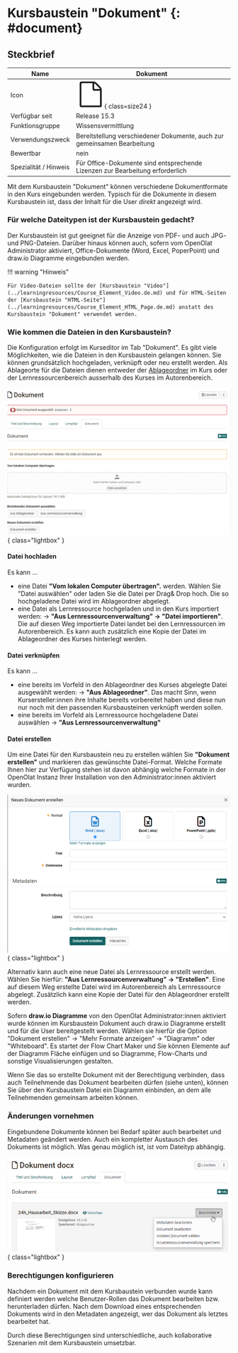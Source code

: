 # Kursbaustein "Dokument" {: #document}

## Steckbrief

Name | Dokument
---------|----------
Icon | ![Document Icon](assets/course_element_document_icon.png){ class=size24  }
Verfügbar seit | Release 15.3
Funktionsgruppe | Wissensvermittlung
Verwendungszweck | Bereitstellung verschiedener Dokumente, auch zur gemeinsamen Bearbeitung
Bewertbar | nein
Spezialität / Hinweis | Für Office-Dokumente sind entsprechende Lizenzen zur Bearbeitung erforderlich


Mit dem Kursbaustein "Dokument" können verschiedene Dokumentformate in den Kurs eingebunden werden. Typisch für die Dokumente in diesem Kursbaustein ist, dass der Inhalt für die User *direkt* angezeigt wird. 

### Für welche Dateitypen ist der Kursbaustein gedacht? 

Der Kursbaustein ist gut geeignet für die Anzeige von PDF- und auch JPG- und PNG-Dateien. Darüber hinaus können auch, sofern vom OpenOlat Administrator aktiviert, Office-Dokumente (Word, Excel, PoperPoint) und draw.io Diagramme eingebunden werden. 

!!! warning "Hinweis"

    Für Video-Dateien sollte der [Kursbaustein "Video"](../learningresources/Course_Element_Video.de.md) und für HTML-Seiten der [Kursbaustein "HTML-Seite"](../learningresources/Course_Element_HTML_Page.de.md) anstatt des Kursbaustein "Dokument" verwendet werden.

### Wie kommen die Dateien in den Kursbaustein?

Die Konfiguration erfolgt im Kurseditor im Tab "Dokument". Es gibt viele Möglichkeiten, wie die Dateien in den Kursbaustein gelangen können. Sie können grundsätzlich hochgeladen, verknüpft oder neu erstellt werden. Als Ablageorte für die Dateien dienen entweder der [Ablageordner](../learningresources/Storage_folder.de.md) im Kurs oder der Lernressourcenbereich ausserhalb des Kurses im Autorenbereich. 

![Dateien einbinden Kursbaustein Dokument](assets/KB_Dokument.png){ class="lightbox" }


#### Datei hochladen
Es kann ...
*  eine Datei **"Vom lokalen Computer übertragen".** werden. Wählen Sie "Datei auswählen" oder laden Sie die Datei per Drag& Drop hoch. Die so hochgeladene Datei wird  im Ablageordner abgelegt.
* eine Datei als Lernressource hochgeladen und in den Kurs importiert werden: -> **"Aus Lernressourcenverwaltung" -> "Datei importieren"**. Die auf diesen Weg importierte Datei landet bei den Lernressourcen im Autorenbereich. Es kann auch zusätzlich eine Kopie der Datei im Ablageordner des Kurses hinterlegt werden.  

#### Datei verknüpfen

Es kann ...

* eine bereits im Vorfeld in den Ablageordner des Kurses abgelegte Datei ausgewählt werden:  -> **"Aus Ablageordner"**. 
Das macht Sinn, wenn Kursersteller:innen ihre Inhalte bereits vorbereitet haben und diese nun nur noch mit den passenden Kursbausteinen verknüpft werden sollen.  
* eine bereits im Vorfeld als Lernressource hochgeladene Datei auswählen -> **"Aus Lernressourcenverwaltung"**  

#### Datei erstellen
Um eine Datei für den Kursbaustein neu zu erstellen wählen Sie **"Dokument erstellen"** und markieren das gewünschte Datei-Format. Welche Formate Ihnen hier zur Verfügung stehen ist davon abhängig welche Formate in der OpenOlat Instanz Ihrer Installation von den Administrator:innen aktiviert wurden.

![Dokument erstellen](assets/Dokument_erstellen.png){ class="lightbox" }


Alternativ kann auch eine neue Datei als Lernressource erstellt werden. Wählen Sie hierfür: **"Aus Lernressourcenverwaltung" -> "Erstellen"**. Eine auf diesem Weg erstellte Datei wird im Autorenbereich als Lernressource abgelegt. Zusätzlich kann eine Kopie der Datei für den Ablageordner erstellt werden. 

Sofern **draw.io Diagramme** von den OpenOlat Administrator:innen aktiviert wurde können im Kursbaustein Dokument auch draw.io Diagramme erstellt und für die User bereitgestellt werden. Wählen sie hierfür die Option "Dokument erstellen" -> "Mehr Formate anzeigen" -> "Diagramm" oder "Whiteboard". Es startet der Flow Chart Maker und Sie können Elemente auf der Diagramm Fläche einfügen und so Diagramme, Flow-Charts und sonstige Visualisierungen gestalten.

Wenn Sie das so erstellte Dokument mit der Berechtigung verbinden, dass auch Teilnehmende das Dokument bearbeiten dürfen (siehe unten), können Sie über den Kursbaustein Datei ein Diagramm einbinden, an dem alle Teilnehmenden gemeinsam arbeiten können. 


### Änderungen vornehmen

Eingebundene Dokumente können bei Bedarf später auch bearbeitet und Metadaten geändert werden. Auch ein kompletter Austausch des Dokuments ist möglich. Was genau möglich ist, ist vom Dateityp abhängig. 

![Dokument bearbeiten](assets/Dokument_bearbeiten.png){ class="lightbox" }


### Berechtigungen konfigurieren 
Nachdem ein Dokument mit dem Kursbaustein verbunden wurde kann definiert werden welche Benutzer-Rollen das Dokument bearbeiten bzw. herunterladen dürfen. Nach dem Download eines entsprechenden Dokuments wird in den Metadaten angezeigt, wer das Dokument als letztes bearbeitet hat.

Durch diese Berechtigungen sind unterschiedliche, auch kollaborative Szenarien mit dem Kursbaustein umsetzbar.  




